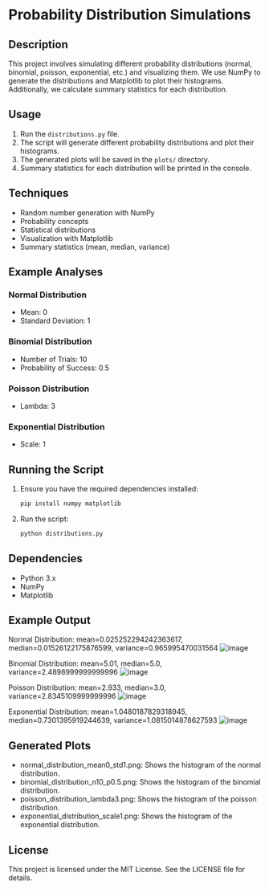 # Probability Distribution Simulations

## Description
This project involves simulating different probability distributions (normal, binomial, poisson, exponential, etc.) and visualizing them. We use NumPy to generate the distributions and Matplotlib to plot their histograms. Additionally, we calculate summary statistics for each distribution.

## Usage
1. Run the `distributions.py` file.
2. The script will generate different probability distributions and plot their histograms.
3. The generated plots will be saved in the `plots/` directory.
4. Summary statistics for each distribution will be printed in the console.

## Techniques
- Random number generation with NumPy
- Probability concepts
- Statistical distributions
- Visualization with Matplotlib
- Summary statistics (mean, median, variance)

## Example Analyses
### Normal Distribution
- Mean: 0
- Standard Deviation: 1

### Binomial Distribution
- Number of Trials: 10
- Probability of Success: 0.5

### Poisson Distribution
- Lambda: 3

### Exponential Distribution
- Scale: 1

## Running the Script
1. Ensure you have the required dependencies installed:
   ```bash
   pip install numpy matplotlib
2. Run the script:
   ```bash
   python distributions.py

## Dependencies
- Python 3.x
- NumPy
- Matplotlib

## Example Output
Normal Distribution: mean=0.025252294242363617, median=0.01526122175876599, variance=0.965995470031564
![image](https://github.com/user-attachments/assets/63be8e53-b439-436a-b614-2c288955ccea)

Binomial Distribution: mean=5.01, median=5.0, variance=2.4898999999999996
![image](https://github.com/user-attachments/assets/9719c4fb-a725-4a80-9b95-d357794bc364)

Poisson Distribution: mean=2.933, median=3.0, variance=2.8345109999999996
![image](https://github.com/user-attachments/assets/20e1291e-4adf-45f5-adf5-556538bb9242)

Exponential Distribution: mean=1.0480187829318945, median=0.7301395919244639, variance=1.0815014878627593
![image](https://github.com/user-attachments/assets/357a6774-ae36-4d31-8c75-6f6efbe1138a)

## Generated Plots
- normal_distribution_mean0_std1.png: Shows the histogram of the normal distribution.
- binomial_distribution_n10_p0.5.png: Shows the histogram of the binomial distribution.
- poisson_distribution_lambda3.png: Shows the histogram of the poisson distribution.
- exponential_distribution_scale1.png: Shows the histogram of the exponential distribution.

## License
This project is licensed under the MIT License. See the LICENSE file for details.
